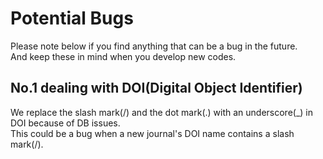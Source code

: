 # Potential Bugs

Please note below if you find anything that can be a bug in the future.  
And keep these in mind when you develop new codes.   


## No.1 dealing with DOI(Digital Object Identifier)

We replace the slash mark(/) and the dot mark(.) with an underscore(_) in DOI because of DB issues.   
This could be a bug when a new journal's DOI name contains a slash mark(/).
